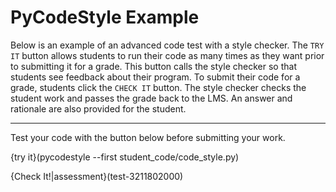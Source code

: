 # PyCodeStyle Example

Below is an example of an advanced code test with a style checker. The `TRY IT` button allows students to run their code as many times as they want prior to submitting it for a grade. This button calls the style checker so that students see feedback about their program. To submit their code for a grade, students click the `CHECK IT` button. The style checker checks the student work and passes the grade back to the LMS. An answer and rationale are also provided for the student.
<hr>

Test your code with the button below before submitting your work.

{try it}(pycodestyle --first student_code/code_style.py)

{Check It!|assessment}(test-3211802000)
